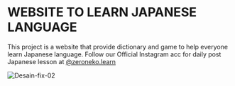 # WEBSITE TO LEARN JAPANESE LANGUAGE

This project is a website that provide dictionary and game to help everyone learn Japanese language.
Follow our Official Instagram acc for daily post Japanese lesson at [@zeroneko.learn](https://www.instagram.com/zeroneko.learn/) 

![Desain-fix-02](https://user-images.githubusercontent.com/62383263/130005323-cf8c0ca3-267d-4d18-8912-085cd9861a05.png)

